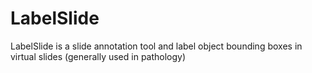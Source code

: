 # LabelSlide
LabelSlide is a slide annotation tool and label object bounding boxes in virtual slides (generally used in pathology)

